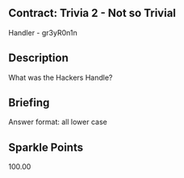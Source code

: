 ## Contract: Trivia 2 - Not so Trivial
Handler - gr3yR0n1n

## Description
What was the Hackers Handle?

## Briefing
Answer format: all lower case

## Sparkle Points
100.00 
